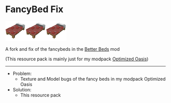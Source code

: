 # FancyBed Fix
![icon](https://github.com/SteamWo1f/BetterBeds-FancyBed_Fix/blob/main/icon.png?raw=true)![icon](https://github.com/SteamWo1f/BetterBeds-FancyBed_Fix/blob/main/icon.png?raw=true)![icon](https://github.com/SteamWo1f/BetterBeds-FancyBed_Fix/blob/main/icon.png?raw=true)

A fork and fix of the fancybeds in the [Better Beds](https://github.com/TeamMidnightDust/BetterBeds) mod

(This resource pack is mainly just for my modpack [Optimized Oasis](https://steamwo1f.github.io/OOS/))

---

- Problem:
  - Texture and Model bugs of the fancy beds in my modpack Optimized Oasis
- Solution:
  - This resource pack 
